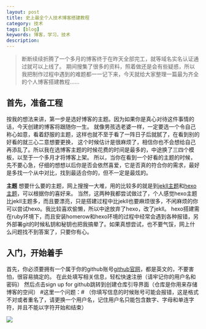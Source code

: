 ```yaml
---
layout: post
title: 史上最全个人技术博客搭建教程
category: 技术
tags: [blog]
keywords: 博客，学习，技术
description: 
---
```


> 断断续续折腾了一个多月的博客终于在昨天全部完工，就等域名实名认证通过就可以上线了。
期间搜集了很多的资料，照着做还是会有些疑惑，所以我把制作过程中遇到的难题都一一记下来，今天就给大家整理一篇最为齐全的个人博客搭建教程……



## 首先，准备工程

按我的想法来讲，第一步是选好博客的主题。因为如果你是真心对待这件事情的话，今天创建的博客将跟随你一生。
就像男孩选老婆一样，一定要选一个令自己称心如意，看着舒服的主题，这样也就不至于看了一阵日子后就腻了，在看到别的好看的就三心二意想要更换，
这个时候估计是很麻烦了，相信你也不会想给自己再添乱了。所以我在选博客主题的时候花费的时间是最多的，中途换了三四个模板，以至于一个多月才将博客上架。
所以，当你在看到一个好看的主题的时候，先不要心急，仔细的想想以后你是否会依然喜爱，它是否真的符合你的需求，最好是多找一个从中对比，找到最适合你的，但不一定是最炫的。

**主题**
想要什么要的主题，网上搜搜一大堆，用的比较多的就是到[jekll主题](http://jekyllthemes.org)和[hexo主题](http://www.zhihu.com/question/24422335)，可以根据你的喜好来。
当然，这两种我都尝试做过了，个人感觉hexo主题比jekll主题多，而且要漂亮，只是搭建过程中比jekll也要麻烦很多，不闲麻烦的你可以尝试hexo。我比较喜欢偷懒，所以中途放弃了hexo，改了jekll。
hexo搭建需在ruby环境下，而且安装homerow和hexo环境的过程中经常会遇到各种报错，另外部署git的时候私钥和秘钥也把我搞晕了。如果真想尝试，也不要气馁，网上什么问题找不到答案了，只要你有心。


## 入门，开始着手

首先，你必须要拥有一个属于你的github账号[github官网](https://github.com)，都是英文的，不要害怕，很容易搞定的。
在此处填写相关信息，轻松快速注册（请牢记你的用户名和密码） 然后点击sign up for github跳转到创建仓库引导界面（仓库是你用来存储博客的空间）
#这里一个问题：# （你填写信息的时候账号可能会报错，这是格式不对或者重名了，请更换一个用户名，记住用户名只能包含数字、字母和单连字符，并且不能以字符开始和结束）

![](/assets/img/blogimg/Jekyll-1.jpeg)